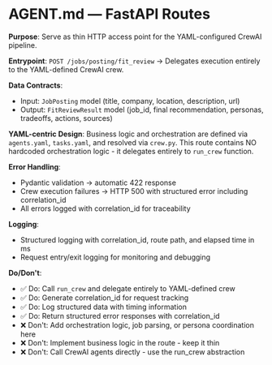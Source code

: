 # AGENT.md — FastAPI Routes

**Purpose**: Serve as thin HTTP access point for the YAML-configured CrewAI pipeline.

**Entrypoint**: `POST /jobs/posting/fit_review` → Delegates execution entirely to the YAML-defined CrewAI crew.

**Data Contracts**: 
- Input: `JobPosting` model (title, company, location, description, url)
- Output: `FitReviewResult` model (job_id, final recommendation, personas, tradeoffs, actions, sources)

**YAML-centric Design**: Business logic and orchestration are defined via `agents.yaml`, `tasks.yaml`, and resolved via `crew.py`. This route contains NO hardcoded orchestration logic - it delegates entirely to `run_crew` function.

**Error Handling**:
- Pydantic validation → automatic 422 response
- Crew execution failures → HTTP 500 with structured error including correlation_id
- All errors logged with correlation_id for traceability

**Logging**: 
- Structured logging with correlation_id, route path, and elapsed time in ms
- Request entry/exit logging for monitoring and debugging

**Do/Don't**:
- ✅ Do: Call `run_crew` and delegate entirely to YAML-defined crew
- ✅ Do: Generate correlation_id for request tracking
- ✅ Do: Log structured data with timing information
- ✅ Do: Return structured error responses with correlation_id
- ❌ Don't: Add orchestration logic, job parsing, or persona coordination here
- ❌ Don't: Implement business logic in the route - keep it thin
- ❌ Don't: Call CrewAI agents directly - use the run_crew abstraction